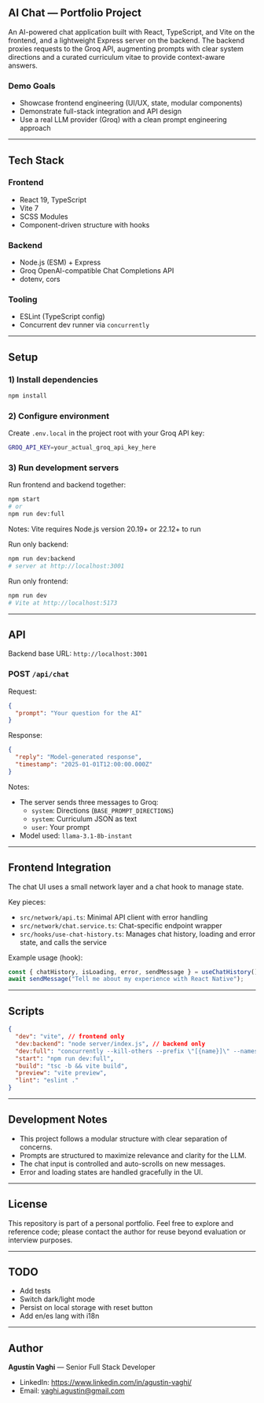 ## AI Chat — Portfolio Project

An AI-powered chat application built with React, TypeScript, and Vite on the frontend, and a lightweight Express server on the backend. The backend proxies requests to the Groq API, augmenting prompts with clear system directions and a curated curriculum vitae to provide context-aware answers.

### Demo Goals

- Showcase frontend engineering (UI/UX, state, modular components)
- Demonstrate full-stack integration and API design
- Use a real LLM provider (Groq) with a clean prompt engineering approach

---

## Tech Stack

### Frontend

- React 19, TypeScript
- Vite 7
- SCSS Modules
- Component-driven structure with hooks

### Backend

- Node.js (ESM) + Express
- Groq OpenAI-compatible Chat Completions API
- dotenv, cors

### Tooling

- ESLint (TypeScript config)
- Concurrent dev runner via `concurrently`

---

## Setup

### 1) Install dependencies

```bash
npm install
```

### 2) Configure environment

Create `.env.local` in the project root with your Groq API key:

```bash
GROQ_API_KEY=your_actual_groq_api_key_here
```

### 3) Run development servers

Run frontend and backend together:

```bash
npm start
# or
npm run dev:full
```

Notes: Vite requires Node.js version 20.19+ or 22.12+ to run

Run only backend:

```bash
npm run dev:backend
# server at http://localhost:3001
```

Run only frontend:

```bash
npm run dev
# Vite at http://localhost:5173
```

---

## API

Backend base URL: `http://localhost:3001`

### POST `/api/chat`

Request:

```json
{
  "prompt": "Your question for the AI"
}
```

Response:

```json
{
  "reply": "Model-generated response",
  "timestamp": "2025-01-01T12:00:00.000Z"
}
```

Notes:

- The server sends three messages to Groq:
  - `system`: Directions (`BASE_PROMPT_DIRECTIONS`)
  - `system`: Curriculum JSON as text
  - `user`: Your prompt
- Model used: `llama-3.1-8b-instant`

---

## Frontend Integration

The chat UI uses a small network layer and a chat hook to manage state.

Key pieces:

- `src/network/api.ts`: Minimal API client with error handling
- `src/network/chat.service.ts`: Chat-specific endpoint wrapper
- `src/hooks/use-chat-history.ts`: Manages chat history, loading and error state, and calls the service

Example usage (hook):

```ts
const { chatHistory, isLoading, error, sendMessage } = useChatHistory();
await sendMessage("Tell me about my experience with React Native");
```

---

## Scripts

```json
{
  "dev": "vite", // frontend only
  "dev:backend": "node server/index.js", // backend only
  "dev:full": "concurrently --kill-others --prefix \"[{name}]\" --names \"backend,frontend\" \"npm run dev:backend\" \"npm run dev\"",
  "start": "npm run dev:full",
  "build": "tsc -b && vite build",
  "preview": "vite preview",
  "lint": "eslint ."
}
```

---

## Development Notes

- This project follows a modular structure with clear separation of concerns.
- Prompts are structured to maximize relevance and clarity for the LLM.
- The chat input is controlled and auto-scrolls on new messages.
- Error and loading states are handled gracefully in the UI.

---

## License

This repository is part of a personal portfolio. Feel free to explore and reference code; please contact the author for reuse beyond evaluation or interview purposes.

---

## TODO

- Add tests
- Switch dark/light mode
- Persist on local storage with reset button
- Add en/es lang with i18n

---

## Author

**Agustín Vaghi** — Senior Full Stack Developer

- LinkedIn: https://www.linkedin.com/in/agustin-vaghi/
- Email: vaghi.agustin@gmail.com
